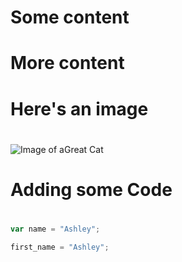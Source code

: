 # Some content <h1>
  # More content <h2>


# Here's an image <h1>
![Image of aGreat Cat](https://octodex.github.com/images/yaktocat.png)


# Adding some Code <h1>
```Javascript
var name = "Ashley";
```

```python
first_name = "Ashley";
```

